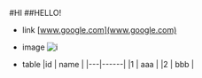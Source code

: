 #HI
##HELLO!
* link
[www.google.com](www.google.com)

* image
![i](http://finfra.com/f/f.png)

* table
|id | name |
|---|------|
|1  | aaa |
|2  | bbb |

